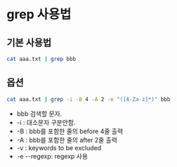 # grep 사용법

## 기본 사용법

```sh
cat aaa.txt | grep bbb
```

## 옵션

```sh
cat aaa.txt | grep -i -B 4 -A 2 -e "([A-Za-z]*)" bbb
```

- bbb 검색할 문자.
- -i : 대소문자 구분안함.
- -B : bbb를 포함한 줄의 before 4줄 출력
- -A : bbb를 포함한 줄의 after 2줄 출력
- -v : keywords to be excluded
- -e --regexp: regexp 사용

